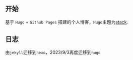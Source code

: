## 开始

基于 `Hugo` + `Github Pages` 搭建的个人博客，`Hugo`主题为[stack](https://stack.jimmycai.com/).


## 日志

由`jekyll`迁移到`hexo`，2023/9/3再度迁移到`hugo`